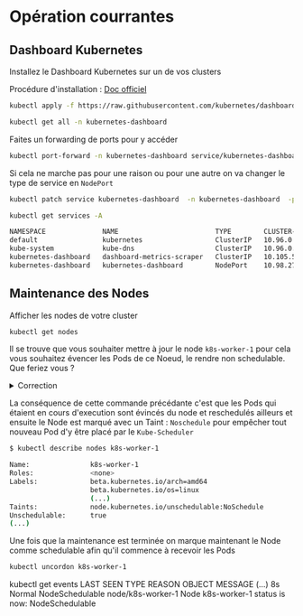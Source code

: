 # Opération courrantes

## Dashboard Kubernetes

Installez le Dashboard Kubernetes sur un de vos clusters

Procédure d'installation : [Doc officiel](https://kubernetes.io/docs/tasks/access-application-cluster/web-ui-dashboard/)

```bash
kubectl apply -f https://raw.githubusercontent.com/kubernetes/dashboard/v2.6.1/aio/deploy/recommended.yaml
```

```bash
kubectl get all -n kubernetes-dashboard
```

Faites un forwarding de ports pour y accéder

```bash
kubectl port-forward -n kubernetes-dashboard service/kubernetes-dashboard 8443:443
```

Si cela ne marche pas pour une raison ou pour une autre on va changer le type de service en `NodePort`

```bash
kubectl patch service kubernetes-dashboard  -n kubernetes-dashboard  -p '{"spec": {"type": "NodePort" }}'
```

```bash
kubectl get services -A                                                                       

NAMESPACE              NAME                        TYPE        CLUSTER-IP      EXTERNAL-IP   PORT(S)                  AGE
default                kubernetes                  ClusterIP   10.96.0.1       <none>        443/TCP                  108m
kube-system            kube-dns                    ClusterIP   10.96.0.10      <none>        53/UDP,53/TCP,9153/TCP   108m
kubernetes-dashboard   dashboard-metrics-scraper   ClusterIP   10.105.51.184   <none>        8000/TCP                 50m
kubernetes-dashboard   kubernetes-dashboard        NodePort    10.98.27.147    <none>        443:31145/TCP            50m
```
## Maintenance des Nodes

Afficher les nodes de votre cluster

```bash
kubectl get nodes
```

Il se trouve que vous souhaiter mettre à jour le node `k8s-worker-1` pour cela vous souhaitez évencer les Pods de ce Noeud, le rendre non schedulable.
Que feriez vous ?


<details><summary>Correction</summary>

_"Vous pouvez utiliser kubectl drain pour expulser en toute sécurité tous vos pods d'un nœud avant d'effectuer une maintenance sur le nœud (par exemple, une mise à niveau du noyau, une maintenance matérielle, etc.) Les expulsions sécurisées permettent aux conteneurs du pod de se terminer de manière élégante. "_ [Kubernetes](https://kubernetes.io/docs/tasks/administer-cluster/safely-drain-node/#use-kubectl-drain-to-remove-a-node-from-service)

```bash
kubectl drain k8s-worker-1
```

Si des daemonsets sont en cours d'execution il vous sortira une erreur

```bash
$ kubectl drain k8s-worker-1 --ignore-daemonsets
node/k8s-worker-1 already cordoned
WARNING: ignoring DaemonSet-managed Pods: kube-system/calico-node-xzp6z, kube-system/kube-proxy-k5kjl
evicting pod test/frontend-7866b45dcd-kwjbv
evicting pod kube-system/calico-kube-controllers-566654d67d-zphqm
evicting pod default/frontend-5bbbfcf84f-vxc95
pod/calico-kube-controllers-566654d67d-zphqm evicted
pod/frontend-7866b45dcd-kwjbv evicted
pod/frontend-5bbbfcf84f-vxc95 evicted
node/k8s-worker-1 evicted
```

Vous pouvez afficher les événements du cluster

```bash
$ kubectl get events
LAST SEEN   TYPE     REASON               OBJECT                           MESSAGE
3m9s        Normal   Scheduled            pod/frontend-5bbbfcf84f-qd9zn    Successfully assigned default/frontend-5bbbfcf84f-qd9zn to k8s-worker-3
3m9s        Normal   Pulled               pod/frontend-5bbbfcf84f-qd9zn    Container image "nginx:1.14.2" already present on machine
3m9s        Normal   Created              pod/frontend-5bbbfcf84f-qd9zn    Created container nginx
3m9s        Normal   Started              pod/frontend-5bbbfcf84f-qd9zn    Started container nginx
3m9s        Normal   Killing              pod/frontend-5bbbfcf84f-vxc95    Stopping container nginx
3m9s        Normal   SuccessfulCreate     replicaset/frontend-5bbbfcf84f   Created pod: frontend-5bbbfcf84f-qd9zn
3m31s       Normal   NodeNotSchedulable   node/k8s-worker-1                Node k8s-worker-1 status is now: NodeNotSchedulable
```

</details>

La conséquence de cette commande précédante c'est que les Pods qui étaient en cours d'execution sont évincés du node et reschedulés ailleurs et ensuite le Node est marqué avec un Taint : `Noschedule` pour empêcher tout nouveau Pod d'y être placé par le `Kube-Scheduler`

```bash
$ kubectl describe nodes k8s-worker-1

Name:               k8s-worker-1
Roles:              <none>
Labels:             beta.kubernetes.io/arch=amd64
                    beta.kubernetes.io/os=linux
                    (...)
Taints:             node.kubernetes.io/unschedulable:NoSchedule
Unschedulable:      true
(...)
```

Une fois que la maintenance est terminée on marque maintenant le Node comme schedulable afin qu'il commence à recevoir les Pods

```bash
kubectl uncordon k8s-worker-1
```

kubectl get events
LAST SEEN   TYPE     REASON               OBJECT                           MESSAGE
(...)
8s          Normal   NodeSchedulable      node/k8s-worker-1                Node k8s-worker-1 status is now: NodeSchedulable